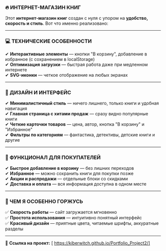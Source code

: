 ### 🔥 **ИНТЕРНЕТ-МАГАЗИН КНИГ**  

Этот **интернет-магазин книг** создан с нуля с упором на **удобство, скорость и стиль**. Вот что именно реализовано:  

---

### **💻 ТЕХНИЧЕСКИЕ ОСОБЕННОСТИ**  
✔ **Интерактивные элементы** —  кнопки "В корзину", добавление в избранное (с сохранением в localStorage)  
✔ **Оптимизация загрузки** — быстрая работа даже при медленном интернете  
✔ **SVG-иконки** — четкое отображение на любых экранах  

---

### **🎨 ДИЗАЙН И ИНТЕРФЕЙС**  
✔ **Минималистичный стиль** — ничего лишнего, только книги и удобная навигация  
✔ **Главная страница с хитами продаж** — сразу видно популярные книги  
✔ **Четкие карточки товаров** — цена, автор, кнопка "В корзину" и "Избранное"  
✔ **Фильтры по категориям** — фантастика, детективы, детские книги и другие  

---

### **🛒 ФУНКЦИОНАЛ ДЛЯ ПОКУПАТЕЛЕЙ**  
✔ **Быстрое добавление в корзину** — без лишних переходов  
✔ **Избранное** — можно сохранить книги для покупки позже  
✔ **Акции и распродажи** — отдельные блоки со скидками  
✔ **Доставка и оплата** — вся информация доступна в одном месте  

---

### **🚀 ЧЕМ Я ОСОБЕННО ГОРЖУСЬ**  
✅ **Скорость работы** — сайт загружается мгновенно  
✅ **Простота использования** — интуитивно понятный интерфейс  
✅ **Красивый дизайн** — приятные цвета, читаемые шрифты, аккуратные разделы  

---

🔗 **Ссылка на проект:** [ https://kiberwitch.github.io/Portfolio_Project2/]


